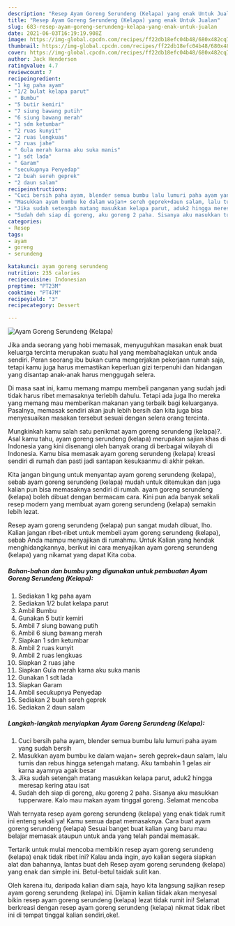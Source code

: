 ```yaml
---
description: "Resep Ayam Goreng Serundeng (Kelapa) yang enak Untuk Jualan"
title: "Resep Ayam Goreng Serundeng (Kelapa) yang enak Untuk Jualan"
slug: 683-resep-ayam-goreng-serundeng-kelapa-yang-enak-untuk-jualan
date: 2021-06-03T16:19:19.908Z
image: https://img-global.cpcdn.com/recipes/ff22db18efc04b48/680x482cq70/ayam-goreng-serundeng-kelapa-foto-resep-utama.jpg
thumbnail: https://img-global.cpcdn.com/recipes/ff22db18efc04b48/680x482cq70/ayam-goreng-serundeng-kelapa-foto-resep-utama.jpg
cover: https://img-global.cpcdn.com/recipes/ff22db18efc04b48/680x482cq70/ayam-goreng-serundeng-kelapa-foto-resep-utama.jpg
author: Jack Henderson
ratingvalue: 4.7
reviewcount: 7
recipeingredient:
- "1 kg paha ayam"
- "1/2 bulat kelapa parut"
- " Bumbu"
- "5 butir kemiri"
- "7 siung bawang putih"
- "6 siung bawang merah"
- "1 sdm ketumbar"
- "2 ruas kunyit"
- "2 ruas lengkuas"
- "2 ruas jahe"
- " Gula merah karna aku suka manis"
- "1 sdt lada"
- " Garam"
- "secukupnya Penyedap"
- "2 buah sereh geprek"
- "2 daun salam"
recipeinstructions:
- "Cuci bersih paha ayam, blender semua bumbu lalu lumuri paha ayam yang sudah bersih"
- "Masukkan ayam bumbu ke dalam wajan+ sereh geprek+daun salam, lalu tumis dan rebus hingga setengah matang. Aku tambahin 1 gelas air karna ayamnya agak besar"
- "Jika sudah setengah matang masukkan kelapa parut, aduk2 hingga meresap kering atau isat"
- "Sudah deh siap di goreng, aku goreng 2 paha. Sisanya aku masukkan tupperware. Kalo mau makan ayam tinggal goreng. Selamat mencoba"
categories:
- Resep
tags:
- ayam
- goreng
- serundeng

katakunci: ayam goreng serundeng 
nutrition: 235 calories
recipecuisine: Indonesian
preptime: "PT23M"
cooktime: "PT47M"
recipeyield: "3"
recipecategory: Dessert

---
```



![Ayam Goreng Serundeng (Kelapa)](https://img-global.cpcdn.com/recipes/ff22db18efc04b48/680x482cq70/ayam-goreng-serundeng-kelapa-foto-resep-utama.jpg)

Jika anda seorang yang hobi memasak, menyuguhkan masakan enak buat keluarga tercinta merupakan suatu hal yang membahagiakan untuk anda sendiri. Peran seorang ibu bukan cuma mengerjakan pekerjaan rumah saja, tetapi kamu juga harus memastikan keperluan gizi terpenuhi dan hidangan yang disantap anak-anak harus menggugah selera.

Di masa  saat ini, kamu memang mampu membeli panganan yang sudah jadi tidak harus ribet memasaknya terlebih dahulu. Tetapi ada juga lho mereka yang memang mau memberikan makanan yang terbaik bagi keluarganya. Pasalnya, memasak sendiri akan jauh lebih bersih dan kita juga bisa menyesuaikan masakan tersebut sesuai dengan selera orang tercinta. 



Mungkinkah kamu salah satu penikmat ayam goreng serundeng (kelapa)?. Asal kamu tahu, ayam goreng serundeng (kelapa) merupakan sajian khas di Indonesia yang kini disenangi oleh banyak orang di berbagai wilayah di Indonesia. Kamu bisa memasak ayam goreng serundeng (kelapa) kreasi sendiri di rumah dan pasti jadi santapan kesukaanmu di akhir pekan.

Kita jangan bingung untuk menyantap ayam goreng serundeng (kelapa), sebab ayam goreng serundeng (kelapa) mudah untuk ditemukan dan juga kalian pun bisa memasaknya sendiri di rumah. ayam goreng serundeng (kelapa) boleh dibuat dengan bermacam cara. Kini pun ada banyak sekali resep modern yang membuat ayam goreng serundeng (kelapa) semakin lebih lezat.

Resep ayam goreng serundeng (kelapa) pun sangat mudah dibuat, lho. Kalian jangan ribet-ribet untuk membeli ayam goreng serundeng (kelapa), sebab Anda mampu menyajikan di rumahmu. Untuk Kalian yang hendak menghidangkannya, berikut ini cara menyajikan ayam goreng serundeng (kelapa) yang nikamat yang dapat Kita coba.

<!--inarticleads1-->

##### Bahan-bahan dan bumbu yang digunakan untuk pembuatan Ayam Goreng Serundeng (Kelapa):

1. Sediakan 1 kg paha ayam
1. Sediakan 1/2 bulat kelapa parut
1. Ambil  Bumbu
1. Gunakan 5 butir kemiri
1. Ambil 7 siung bawang putih
1. Ambil 6 siung bawang merah
1. Siapkan 1 sdm ketumbar
1. Ambil 2 ruas kunyit
1. Ambil 2 ruas lengkuas
1. Siapkan 2 ruas jahe
1. Siapkan  Gula merah karna aku suka manis
1. Gunakan 1 sdt lada
1. Siapkan  Garam
1. Ambil secukupnya Penyedap
1. Sediakan 2 buah sereh geprek
1. Sediakan 2 daun salam




<!--inarticleads2-->

##### Langkah-langkah menyiapkan Ayam Goreng Serundeng (Kelapa):

1. Cuci bersih paha ayam, blender semua bumbu lalu lumuri paha ayam yang sudah bersih
1. Masukkan ayam bumbu ke dalam wajan+ sereh geprek+daun salam, lalu tumis dan rebus hingga setengah matang. Aku tambahin 1 gelas air karna ayamnya agak besar
1. Jika sudah setengah matang masukkan kelapa parut, aduk2 hingga meresap kering atau isat
1. Sudah deh siap di goreng, aku goreng 2 paha. Sisanya aku masukkan tupperware. Kalo mau makan ayam tinggal goreng. Selamat mencoba




Wah ternyata resep ayam goreng serundeng (kelapa) yang enak tidak rumit ini enteng sekali ya! Kamu semua dapat memasaknya. Cara buat ayam goreng serundeng (kelapa) Sesuai banget buat kalian yang baru mau belajar memasak ataupun untuk anda yang telah pandai memasak.

Tertarik untuk mulai mencoba membikin resep ayam goreng serundeng (kelapa) enak tidak ribet ini? Kalau anda ingin, ayo kalian segera siapkan alat dan bahannya, lantas buat deh Resep ayam goreng serundeng (kelapa) yang enak dan simple ini. Betul-betul taidak sulit kan. 

Oleh karena itu, daripada kalian diam saja, hayo kita langsung sajikan resep ayam goreng serundeng (kelapa) ini. Dijamin kalian tiidak akan menyesal bikin resep ayam goreng serundeng (kelapa) lezat tidak rumit ini! Selamat berkreasi dengan resep ayam goreng serundeng (kelapa) nikmat tidak ribet ini di tempat tinggal kalian sendiri,oke!.

